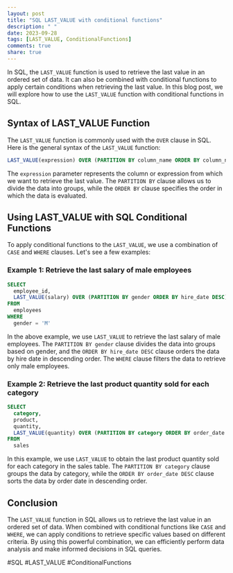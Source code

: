 ```yaml
---
layout: post
title: "SQL LAST_VALUE with conditional functions"
description: " "
date: 2023-09-28
tags: [LAST_VALUE, ConditionalFunctions]
comments: true
share: true
---
```


In SQL, the `LAST_VALUE` function is used to retrieve the last value in an ordered set of data. It can also be combined with conditional functions to apply certain conditions when retrieving the last value. In this blog post, we will explore how to use the `LAST_VALUE` function with conditional functions in SQL.

## Syntax of LAST_VALUE Function

The `LAST_VALUE` function is commonly used with the `OVER` clause in SQL. Here is the general syntax of the `LAST_VALUE` function:

```sql
LAST_VALUE(expression) OVER (PARTITION BY column_name ORDER BY column_name [ASC|DESC])
```

The `expression` parameter represents the column or expression from which we want to retrieve the last value. The `PARTITION BY` clause allows us to divide the data into groups, while the `ORDER BY` clause specifies the order in which the data is evaluated.

## Using LAST_VALUE with SQL Conditional Functions

To apply conditional functions to the `LAST_VALUE`, we use a combination of `CASE` and `WHERE` clauses. Let's see a few examples:

### Example 1: Retrieve the last salary of male employees

```sql
SELECT
  employee_id,
  LAST_VALUE(salary) OVER (PARTITION BY gender ORDER BY hire_date DESC) AS last_salary
FROM
  employees
WHERE
  gender = 'M'
```

In the above example, we use `LAST_VALUE` to retrieve the last salary of male employees. The `PARTITION BY gender` clause divides the data into groups based on gender, and the `ORDER BY hire_date DESC` clause orders the data by hire date in descending order. The `WHERE` clause filters the data to retrieve only male employees.

### Example 2: Retrieve the last product quantity sold for each category

```sql
SELECT
  category,
  product,
  quantity,
  LAST_VALUE(quantity) OVER (PARTITION BY category ORDER BY order_date DESC) AS last_sold_quantity
FROM
  sales
```

In this example, we use `LAST_VALUE` to obtain the last product quantity sold for each category in the sales table. The `PARTITION BY category` clause groups the data by category, while the `ORDER BY order_date DESC` clause sorts the data by order date in descending order.

## Conclusion

The `LAST_VALUE` function in SQL allows us to retrieve the last value in an ordered set of data. When combined with conditional functions like `CASE` and `WHERE`, we can apply conditions to retrieve specific values based on different criteria. By using this powerful combination, we can efficiently perform data analysis and make informed decisions in SQL queries.

#SQL #LAST_VALUE #ConditionalFunctions